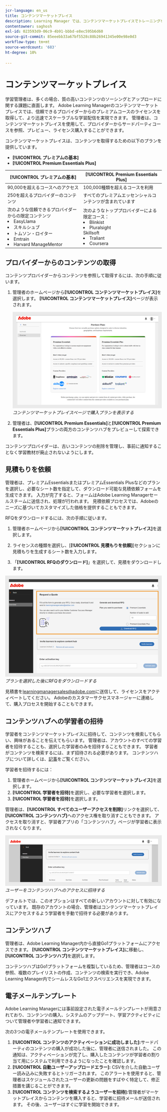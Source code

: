 ```yaml
---
jcr-language: en_us
title: コンテンツマーケットプレイス
description: Learning Manager では、コンテンツマーケットプレイスでトレーニングを検索および購入できるようになりました。様々な形式で利用できる、幅広いトピックをカバーする 70,000 種類以上のコースを検索できます。 あらゆる役割に対応している、学習やスキルアップのニーズに合わせることが可能な、キュレートされたプレイリストから選択できます。
contentowner: saghosh
exl-id: 023593d9-06c9-4b91-bbbd-e8ec595b6d60
source-git-commit: 85eeebb33a67bf5528c88b26941345e00e98e0d3
workflow-type: tm+mt
source-wordcount: '683'
ht-degree: 10%

---
```


# コンテンツマーケットプレイス

学習管理者は、多くの場合、質の高いコンテンツのソーシングとアップロードに関する課題に直面します。 Adobe Learning Managerのコンテンツマーケットプレイスでは、信頼できるプロバイダーからのプレミアムコースのライセンスを取得して、より迅速でスケーラブルな学習配信を実現できます。 管理者は、コンテンツマーケットプレイスを使用して、プロバイダーからサードパーティコースを参照、プレビュー、ライセンス購入することができます。

コンテンツマーケットプレイスは、コンテンツを取得するための以下のプランを提供しています。

* **[!UICONTROL プレミアムの基本]**
* **[!UICONTROL Premium Essentials Plus]**

| **[!UICONTROL プレミアムの基本]** | **[!UICONTROL Premium Essentials Plus]** |
|---|---|
| 90,000を超えるコースへのアクセス | 100,000種類を超えるコースを利用 |
| 250を超えるプロバイダーのコンテンツ | すべてのプレミアムエッセンシャルコンテンツが含まれています |
| 次のような信頼できるプロバイダーからの限定コンテンツ<li>EasyLlama</li><li>スキルシュブ</li><li>トムソン・ロイター</li><li>Emtrain</li><li>Harvard ManageMentor</li> | 次のようなトッププロバイダーによる限定コース： <li>Blinkist</li><li>Pluralsight</li>Skillsoft</li><li>Traliant</li><li>Coursera</li> |

<!--**[!UICONTROL Premium Essentials]**:
A cost-effective solution designed to enhance employee engagement. 

* Access to over 90,000 courses
* Content from more than 250 providers
* Focus on compliance and skill improvement
* Exclusive content from trusted providers such as:
   * EasyLlama
   * Skillshub
   * Thomson Reuters
   * Emtrain
   * Harvard ManageMentor

**[!UICONTROL Premium Essentials Plus]**:

* Access to more than 100,000 courses
* Includes all Premium Essentials content
* Exclusive courses from top providers like:
   * Blinkist
   * Pluralsight
   * Skillsoft
   * Traliant
   * Coursera

Select the plan that best meets your organization's learning goals and budget.-->

## プロバイダーからのコンテンツの取得

コンテンツプロバイダーからコンテンツを参照して取得するには、次の手順に従います。

1. 管理者のホームページから&#x200B;**[!UICONTROL コンテンツマーケットプレイス]**&#x200B;を選択します。 **[!UICONTROL コンテンツマーケットプレイス]**&#x200B;ページが表示されます。

   ![](assets/purchase-plans.png)
   _コンテンツマーケットプレイスページで購入プランを表示する_

2. 管理者は、**[!UICONTROL Premium Essentials]**&#x200B;と&#x200B;**[!UICONTROL Premium Essentials Plus]**&#x200B;プランの両方のコンテンツハブをプレビューして探索できます。

コンテンツプロバイダーは、古いコンテンツの削除を管理し、事前に通知することなく学習教材が廃止されないようにします。

<!--Learning Manager now offers Content Marketplace for you to explore and purchase trainings. Explore 70,000+ courses that cover a wide range of topics, available in multiple formats. Choose from curated playlists that cater to a vast variety of roles and meet your learning and upskilling needs.

In the Administrator app, there is a new option **[!UICONTROL Content Marketplace]**, which you'll find on the left panel.

Users can purchase from curated playlists covering various topics or purchase the entire catalog. 

On the page, you can see two tiles, Enterprise Training and Creative Cloud Training. The first tile launches the marketplace, using which you can acquire courses for your learners. The latter launches the content catalog.

The Enterprise Training page in the Administrator app enables you to invite users and download the Express Interest report, and also purchase the entire catalog or curated playlist.-->

## 見積もりを依頼

管理者は、プレミアムEssentialsまたはプレミアムEssentials Plusなどのプランを選択し、必要なシート数を指定して、ダウンロード可能な見積依頼フォームを生成できます。 入力が完了すると、フォームはAdobe Learning Managerセールスチームに送信され、処理が行われます。 見積依頼プロセスでは、Adobeのニーズに基づいてカスタマイズした価格を提供することもできます。

RFQをダウンロードするには、次の手順に従います。

1. 管理者ホームページから&#x200B;**[!UICONTROL コンテンツマーケットプレイス]**&#x200B;を選択します。

2. ライセンスの種類を選択し、[**[!UICONTROL 見積もりを依頼]**]セクションに見積もりを生成するシート数を入力します。

3. 「**[!UICONTROL RFQのダウンロード]**」を選択して、見積をダウンロードします。

![](assets/purchase-plans-go1.png)
_プランを選択した後にRFQをダウンロードする_

見積書を[learningmanagersales@adobe.com](mailto:learningmanagersales@adobe.com)に送信して、ライセンスをアクティベートしてください。 Adobeのカスタマーサクセスマネージャーに連絡して、購入プロセスを開始することもできます。

## コンテンツハブへの学習者の招待

学習者をコンテンツマーケットプレイスに招待して、コンテンツを検索してもらい、興味があることを伝えてもらいます。 管理者は、アカウントのすべての学習者を招待することも、選択した学習者のみを招待することもできます。 学習者がコンテンツを検索するには、まず招待される必要があります。 コンテンツハブについて詳しくは、[記事](/help/migrated/administrators/feature-summary/content-marketplace.md#content-hub)をご覧ください。

学習者を招待するには：

1. 管理者ホームページから&#x200B;**[!UICONTROL コンテンツマーケットプレイス]**&#x200B;を選択します。
2. **[!UICONTROL 学習者を招待]**&#x200B;を選択し、必要な学習者を選択します。
3. **[!UICONTROL 学習者を招待]**&#x200B;を選択します。

管理者は、**[!UICONTROL すべてのユーザーアクセスを削除]**&#x200B;リンクを選択して、**[!UICONTROL コンテンツハブ]**&#x200B;へのアクセス権を取り消すこともできます。 アクセスを取り消すと、学習者アプリの「コンテンツハブ」ページが学習者に表示されなくなります。

![](assets/invite-users.png)
_ユーザーをコンテンツハブへのアクセスに招待する_

デフォルトでは、このオプションはすべての新しいアカウントに対して有効になっています。 既存のアカウントの場合、管理者はコンテンツマーケットプレイスにアクセスするよう学習者を手動で招待する必要があります。

<!--## Purchase

You get unlimited access to the entire library of courses. Click the **[!UICONTROL Purchase]** button to download a Purchase Request form.

![](assets/purchase-request.png)

*Enter the number of seats to purchase*

Specify the number of seats for which you want to purchase the courses for. Download the purchase request form and then send the form to the sales team of Learning Manager.

The team will then validate the information and then generate a key, which will be provided to you. This is the activation key using which you'll grant access to your users to the content offering.

After the key is generated by the CSAM team, the Administrator can use the key to import the courses, and migrate the courses into the existing catalog or the new catalog.

During migration of courses, the status displays as **[!UICONTROL Importing Courses]**. Once the migration completes, the Administrator gets a notification that migration is complete and successful.

The **[!UICONTROL Licenses]** section then displays all the licenses that are acquired for the account.

The Administrator can see the links of the purchased catalogs in the Catalog Overview page.

Once the courses are added to the catalog, the Administrator can then grant access to the trainings to various user or user groups.

![](assets/licenses.png)

*Grant access to training to users and user groups*-->

<!--## Express interest report

When a learner clicks Express interest to Catalog in the Learner app, the interest is recorded in an Express interest report. The Administrator can download the report. The report (csv) contains the following fields:

* Name of the catalog
* Number of users expressing interest
* Email of the user expressing interest-->

## コンテンツハブ

管理者は、Adobe Learning Manager内から直接Go1プラットフォームにアクセスできます。 **[!UICONTROL コンテンツマーケットプレイス]**&#x200B;に移動し、**[!UICONTROL コンテンツハブ]**&#x200B;を選択します。

コンテンツハブはGo1プラットフォームを複製しているため、管理者はコースの参照、複数のプレイリストの作成、コンテンツの検索を実行でき、Adobe Learning Manager内でシームレスなGo1エクスペリエンスを実現できます。

## 電子メールテンプレート

Adobe Learning Managerには事前設定された電子メールテンプレートが用意されており、コンテンツの購入、システムのアップデート、学習アクティビティについて管理者や学習者に通知できます。

次の3つの電子メールテンプレートを使用できます。

1. **[!UICONTROL コンテンツのアクティベーションに成功しました]:**&#x200B;サードパーティのコンテンツの購入が成功した後に、管理者に送信されました。 この通知は、アクティベーションが完了し、購入したコンテンツが学習者の割り当て用にシステムで利用できるようになったことを確認します。
2. **[!UICONTROL 自動ユーザーアップロードエラー]:** CSVを介した自動ユーザー読み込みに失敗するとトリガーされます。 このアラートを使用すると、管理者はスケジュールされたユーザーの更新の問題をすばやく特定して、修正措置を講じることができます。
3. **[!UICONTROL コンテンツを検索するようユーザーを招待]:**&#x200B;管理者がマーケットプレイスからコンテンツを購入すると、学習者に招待メールが送信されます。 その後、ユーザーはすぐに学習を開始できます。

<!--Purchased courses cannot be added in recurring certificates.
Purchased courses cannot be shared to peer accounts.
Purchased courses can be consumed by all users who get access to it. Configure the catalog visibility to restrict the visibility of purchased courses to limited users.
Purchased courses cannot be consumed once the activation key expires. Please purchase/activate another key to allow consumption.-->

<!--## Content Hub in Content Marketplace

Content Hub allows Administrators and Subject Matter Experts (SMEs) to shortlist required playlists from learner app. Once shortlisted, Admins can download the Purchase Request Form and share it with the Adobe Sales agent.

An Admin can invite SMEs to shortlist the playlist which they are interested in. 

![](assets/content-hub.png)

*Launch Content Hub from the marketplace*

Content Hub is available in Learner role for all Administrators. Administrators allow SMEs to shortlist the playlist which they are interested in purchasing.

The Content Hub page is visible to Administrators in their learner role all the time as it allows them to shortlist playlists easily. To help you in shortlisting the right playlist, Admins can make this page accessible to limited Subject matter experts in their account. Just visit the Enterprise Training page on Admin side and take steps to provide access.  

![](assets/content-hub-resources.png)

*View resources in the Content hub*

Learning Manager also enables Administrators to download a shortlisted playlist and share it with Adobe Sales team. Before downloading the shortlist, visit the Content Hub and shortlist a playlist by adding a playlist to your library. 

Then as Administrator, click **[!UICONTROL Content Marketplace]** > **[!UICONTROL Enterprise Training]** > **[!UICONTROL Purchase section]** > **[!UICONTROL Curated Playlists]**. Click the **[!UICONTROL Purchase]** button to download the Purchase request form which contains the details of your shortlisted playlist.

![](assets/download-purchase-request.png)

*Download the Purchase Request form*

The courses and Playlist which you see in the Content Hub are the same as what you see in the Content Marketplace. Content Hub simply provides an ability for Administrators and limited SMEs to shortlist playlist easily for purchase.-->
